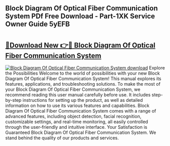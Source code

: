## Block Diagram Of Optical Fiber Communication System PDf Free Download - Part-1XK Service Owner Guide 5yEFB

# <h2><a href="http://dfshop.blite.top/?on=Block+Diagram+Of+Optical+Fiber+Communication+System">🔗Download New 👉🔴 Block Diagram Of Optical Fiber Communication System</a></h2>

[![Block Diagram Of Optical Fiber Communication System download](https://i.imgur.com/lujVjoI.png)](http://dfshop.blite.top/?on=Block+Diagram+Of+Optical+Fiber+Communication+System)
Explore the Possibilities Welcome to the world of possibilities with your new Block Diagram Of Optical Fiber Communication System! This manual explores its features, applications, and troubleshooting solutions. To make the most of your Block Diagram Of Optical Fiber Communication System, we recommend reading this user manual carefully before use. It includes step-by-step instructions for setting up the product, as well as detailed information on how to use its various features and capabilities. Block Diagram Of Optical Fiber Communication System comes with a range of advanced features, including object detection, facial recognition, customizable settings, and real-time monitoring, all easily controlled through the user-friendly and intuitive interface. Your Satisfaction is Guaranteed Block Diagram Of Optical Fiber Communication System. We stand behind the quality of our products and services.
